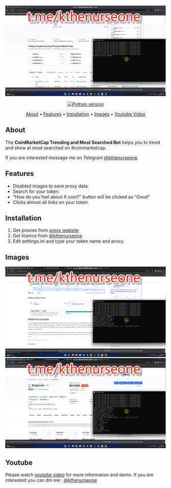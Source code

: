 <p align="center"><a href="https://youtu.be/W92XhsD7yh0" target="_blank"><img src="https://github.com/kthenurseone-dev/coinmarketcap_trending_bot/blob/main/CoinMarketCap_Trending_and_Most_Searched_BOT_coinmarketcap_c.gif?raw=true"></a></p>

<p align="center">
    <a href="https://www.python.org/downloads/release/python-380/"><img src="https://img.shields.io/badge/python-3.8-blue.svg?style=plastic" alt="Python version"></a>
</p>

<p align="center">
  <a href="#about">About</a>
  •
  <a href="#features">Features</a>
  •
  <a href="#installation">Installation</a>
  •
  <a href="#images">Images</a>
  •
  <a href="#youtube">Youtube Video</a>
</p>

## About
The **CoinMarketCap Trending and Most Searched Bot** helps you to trend and show at most searched on #coinmarketcap.

If you are interested message me on Telegram [@kthenurseone](https://t.me/kthenurseone). 

## Features
- Disabled images to save proxy data.
- Search for your token.
- "How do you feel about X coin?" button will be clicked as "Good"
- Clicks almost all links on your token.



## Installation
1) Get proxies from [proxy website](https://www.webshare.io/?referral_code=vo97dv1113lj)
2) Get licence from [@kthenurseone](https://t.me/kthenurseone)
3) Edit settings.ini and type your token name and proxy.




## Images
![Telegram Message Bot](https://github.com/kthenurseone-dev/coinmarketcap_trending_bot/blob/main/1.png?raw=true)
![Telegram Message Bot](https://github.com/kthenurseone-dev/coinmarketcap_trending_bot/blob/main/2.png?raw=true)



## Youtube
Please watch [youtube video](https://youtu.be/W92XhsD7yh0) for more information and demo. If you are interested you can dm me : [@kthenurseone](https://t.me/kthenurseone)

